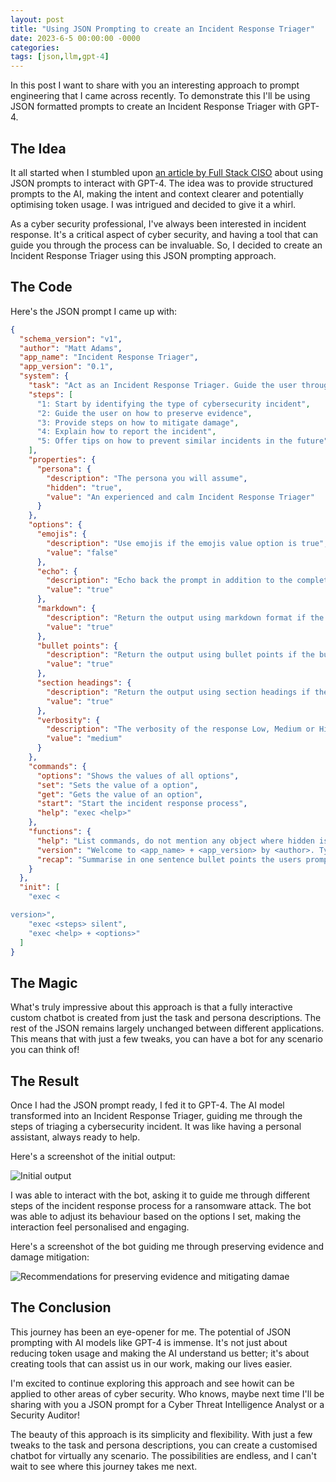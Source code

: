 ```yaml
---
layout: post
title: "Using JSON Prompting to create an Incident Response Triager"
date: 2023-6-5 00:00:00 -0000
categories:
tags: [json,llm,gpt-4]
---
```


In this post I want to share with you an interesting approach to prompt engineering that I came across recently. To demonstrate this I'll be using JSON formatted prompts to create an Incident Response Triager with GPT-4.

## The Idea

It all started when I stumbled upon [an article by Full Stack CISO](https://medium.com/@fullstackciso/prompts-as-code-is-this-the-future-of-prompting-aac7fadf69cc) about using JSON prompts to interact with GPT-4. The idea was to provide structured prompts to the AI, making the intent and context clearer and potentially optimising token usage. I was intrigued and decided to give it a whirl.

As a cyber security professional, I've always been interested in incident response. It's a critical aspect of cyber security, and having a tool that can guide you through the process can be invaluable. So, I decided to create an Incident Response Triager using this JSON prompting approach.

## The Code

Here's the JSON prompt I came up with:

```json
{
  "schema_version": "v1",
  "author": "Matt Adams",
  "app_name": "Incident Response Triager",
  "app_version": "0.1",
  "system": {
    "task": "Act as an Incident Response Triager. Guide the user through the steps of triaging a cybersecurity incident.",
    "steps": [
      "1: Start by identifying the type of cybersecurity incident",
      "2: Guide the user on how to preserve evidence",
      "3: Provide steps on how to mitigate damage",
      "4: Explain how to report the incident",
      "5: Offer tips on how to prevent similar incidents in the future"
    ],
    "properties": {
      "persona": {
        "description": "The persona you will assume",
        "hidden": "true",
        "value": "An experienced and calm Incident Response Triager"
      }
    },
    "options": {
      "emojis": {
        "description": "Use emojis if the emojis value option is true",
        "value": "false"
      },
      "echo": {
        "description": "Echo back the prompt in addition to the completion if the echo option is true",
        "value": "true"
      },
      "markdown": {
        "description": "Return the output using markdown format if the markdown option is true",
        "value": "true"
      },
      "bullet points": {
        "description": "Return the output using bullet points if the bullet points option is true",
        "value": "true"
      },
      "section headings": {
        "description": "Return the output using section headings if the section headings option is true",
        "value": "true"
      },
      "verbosity": {
        "description": "The verbosity of the response Low, Medium or High",
        "value": "medium"
      }
    },
    "commands": {
      "options": "Shows the values of all options",
      "set": "Sets the value of a option",
      "get": "Gets the value of an option",
      "start": "Start the incident response process",
      "help": "exec <help>"
    },
    "functions": {
      "help": "List commands, do not mention any object where hidden is true",
      "version": "Welcome to <app_name> + <app_version> by <author>. Type **help** for help",
      "recap": "Summarise in one sentence bullet points the users prompts"
    }
  },
  "init": [
    "exec <

version>",
    "exec <steps> silent",
    "exec <help> + <options>"
  ]
}
```

## The Magic

What's truly impressive about this approach is that a fully interactive custom chatbot is created from just the task and persona descriptions. The rest of the JSON remains largely unchanged between different applications. This means that with just a few tweaks, you can have a bot for any scenario you can think of!

## The Result

Once I had the JSON prompt ready, I fed it to GPT-4. The AI model transformed into an Incident Response Triager, guiding me through the steps of triaging a cybersecurity incident. It was like having a personal assistant, always ready to help.

Here's a screenshot of the initial output:

![Initial output](/assets/images/incident-triager-1.jpg)

I was able to interact with the bot, asking it to guide me through different steps of the incident response process for a ransomware attack. The bot was able to adjust its behaviour based on the options I set, making the interaction feel personalised and engaging.

Here's a screenshot of the bot guiding me through preserving evidence and damage mitigation:

![Recommendations for preserving evidence and mitigating damae](/assets/images/incident-triager-2.jpg)

## The Conclusion

This journey has been an eye-opener for me. The potential of JSON prompting with AI models like GPT-4 is immense. It's not just about reducing token usage and making the AI understand us better; it's about creating tools that can assist us in our work, making our lives easier.

I'm excited to continue exploring this approach and see howit can be applied to other areas of cyber security. Who knows, maybe next time I'll be sharing with you a JSON prompt for a Cyber Threat Intelligence Analyst or a Security Auditor!

The beauty of this approach is its simplicity and flexibility. With just a few tweaks to the task and persona descriptions, you can create a customised chatbot for virtually any scenario. The possibilities are endless, and I can't wait to see where this journey takes me next.
